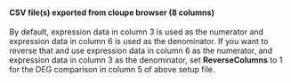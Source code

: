 #### CSV file(s) exported from cloupe browser (8 columns)
By default, expression data in column 3 is used as the numerator and expression data in column 6 is used as the denominator. If you want to reverse that and use expression data in column 6 as the numerator, and expression data in column 3 as the denominator, set **ReverseColumns** to 1 for the DEG comparison in column 5 of above setup file.
